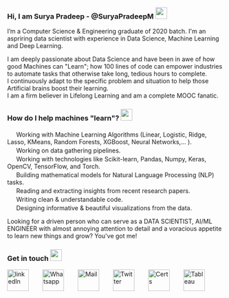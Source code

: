 ### Hi, I am Surya Pradeep - @SuryaPradeepM <img target="_blank" src="https://i.imgur.com/zj8ZWgr.png" height = "27"/>

I’m a Computer Science & Engineering graduate of 2020 batch. I'm an aspriring data scientist with experience in  Data Science, Machine Learning and Deep Learning.

I am deeply passionate about Data Science and have been in awe of how good Machines can "Learn"; how  100 lines of code can empower industries to automate tasks that otherwise take long, tedious hours to complete.<br> I continuously adapt to the specific problem and situation to help those Artificial brains boost their learning.<br>
I am a firm believer in Lifelong Learning and am a complete MOOC fanatic.


### How do I help machines "learn"? <img target="_blank" src="https://i.imgur.com/tTJgCkz.png" height = "27"/>

<img target="_blank" src="https://i.imgur.com/UqXfMdN.png" width = "17"/> Working with Machine Learning Algorithms (Linear, Logistic, Ridge, Lasso, KMeans, Random Forests, XGBoost, Neural Networks,... ).<br>
<img target="_blank" src="https://i.imgur.com/UqXfMdN.png" width = "17"/> Working on data gathering pipelines.<br>
<img target="_blank" src="https://i.imgur.com/UqXfMdN.png" width = "17"/> Working with technologies like Scikit-learn, Pandas, Numpy, Keras, OpenCV, TensorFlow, and Torch.<br>
<img target="_blank" src="https://i.imgur.com/UqXfMdN.png" width = "17"/> Building mathematical models for Natural Language Processing (NLP) tasks.<br>
<img target="_blank" src="https://i.imgur.com/UqXfMdN.png" width = "17"/> Reading and extracting insights from recent research papers.<br>
<img target="_blank" src="https://i.imgur.com/UqXfMdN.png" width = "17"/> Writing clean & understandable code.<br>
<img target="_blank" src="https://i.imgur.com/UqXfMdN.png" width = "17"/> Designing informative & beautiful visualizations from the data.<br>

Looking for a driven person who can serve as a DATA SCIENTIST, AI/ML ENGINEER with almost annoying attention to detail and a voracious appetite to learn new things and grow? You've got me!

### Get in touch <img target="_blank" src="https://i.imgur.com/y6gRBGy.png" height = "27"/>
[<img target="_blank" src="https://i.imgur.com/720hQFC.png" alt = "linkedIn" height = "50"/>](https://www.linkedin.com/in/SuryaPradeepM/)  
[<img target="_blank" src="https://i.imgur.com/tQ2Utey.png" alt = "Whatsapp" height = "50"/>](https://wa.me/917982851542)  
[<img target="_blank" src="https://i.imgur.com/ewkyNiB.png" alt = "Mail" height = "50"/>](mailto:suryapradeepm@outlook.in)  
[<img target="_blank" src="https://i.imgur.com/F5SlIIv.png" alt = "Twitter" height = "50"/>](https://twitter.com/suryapradeep_m)  
[<img target="_blank" src="https://i.imgur.com/qRd9YON.png" alt = "Certs" height = "50"/>](https://github.com/SuryaPradeepM/Certificates)  
[<img target="_blank" src="https://i.imgur.com/uT97BmS.png" alt = "Tableau" height = "50"/>](https://public.tableau.com/profile/suryapradeepm/#!/)  
